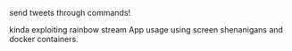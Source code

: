 send tweets through commands!

kinda exploiting rainbow stream App usage using screen shenanigans and docker containers.

